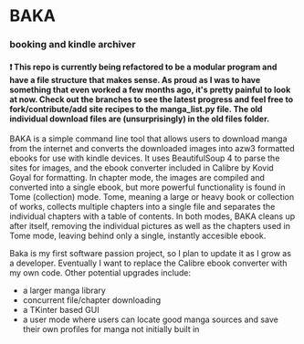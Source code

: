 # BAKA
### booking and kindle archiver

#### ❗ This repo is currently being refactored to be a modular program and have a file structure that makes sense. As proud as I was to have something that even worked a few months ago, it's pretty painful to look at now. Check out the branches to see the latest progress and feel free to fork/contribute/add site recipes to the manga_list.py file. The old individual download files are (unsurprisingly) in the old files folder.


BAKA is a simple command line tool that allows users to download manga from the internet and
converts the downloaded images into azw3 formatted ebooks for use with kindle devices. It uses
BeautifulSoup 4 to parse the sites for images, and the ebook converter included in Calibre by Kovid Goyal
for formatting. 
In chapter mode, the images are compiled and converted into a single ebook, but more powerful functionality is
found in Tome (collection) mode. Tome, meaning a large or heavy book or collection of works, collects multiple chapters
into a single file and separates the individual chapters with a table of contents. In both modes, BAKA cleans up after itself, removing
the individual pictures as well as the chapters used in Tome mode, leaving behind only a single, instantly accesible ebook.
 
Baka is my first software passion project, so I plan to update it as I grow as a developer. Eventually I want to replace the Calibre ebook converter with my own code. Other potential upgrades include:
 - a larger manga library
 - concurrent file/chapter downloading
 - a TKinter based GUI
 - a user mode where users can locate good manga sources and save their own profiles for manga not initially built in

